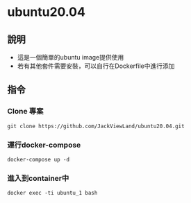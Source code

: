 # ubuntu20.04
## 說明
* 這是一個簡單的ubuntu image提供使用
* 若有其他套件需要安裝，可以自行在Dockerfile中進行添加

## 指令
### Clone 專案
```code
git clone https://github.com/JackViewLand/ubuntu20.04.git
```
### 運行docker-compose
```
docker-compose up -d
```
### 進入到container中
```
docker exec -ti ubuntu_1 bash
```
